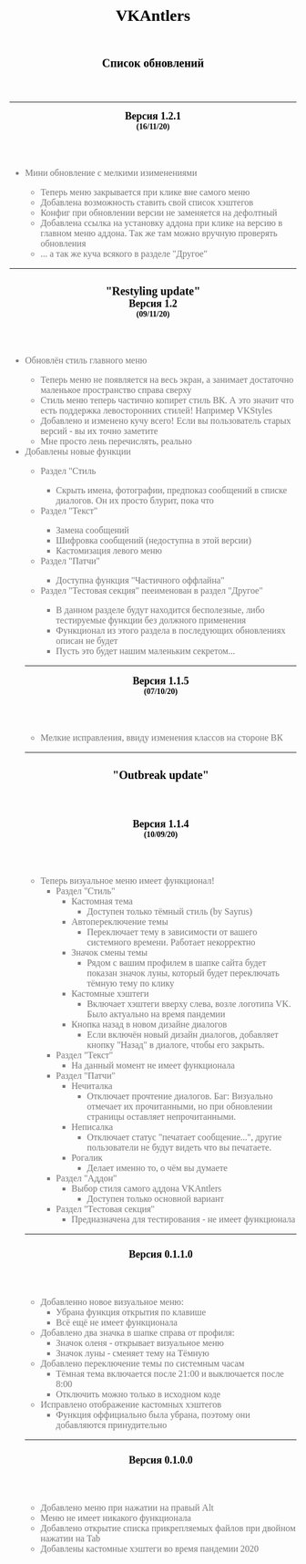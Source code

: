 <div style="font-family: Verdana">
   <header>
      <h3 style="color: black; font-size: 28px; margin-bottom: 0; margin-top:0px; text-align: center">VKAntlers</h3>
   </header>
   <header>
      <h3 style="color: black; font-size: 20px; margin-bottom: 0; margin-top:0px; text-align: center">Список обновлений</h3>
   </header>
   <hr>
   <div style="color: #777777; font-size: 16px;">
	<header>
         <h3 style="color: black; font-size: 18px; margin-bottom: 0; margin-top: 0">Версия 1.2.1</h3>
         <h3 style="color: black; font-size: 14px; margin-bottom: 0; margin-top: 0">(16/11/20)</h3>
     	</header>
	   <ul>
		   <li>Мини обновление с мелкими изименениями</li>
		   <ul>
			   <li>Теперь меню закрывается при клике вне самого меню</li>
			   <li>Добавлена возможность ставить свой список хэштегов</li>
			   <li>Конфиг при обновлении версии не заменяется на дефолтный</li>
			   <li>Добавлена ссылка на установку аддона при клике на версию в главном меню аддона. Так же там можно вручную проверять обновления</li>
			   <li>... а так же куча всякого в разделе "Другое"</li>
		   </ul>
	   </ul>
	   <hr>
      <header>
         <h3 style="color: black; font-size: 20px; margin-bottom: 0">"Restyling update"</h3>
      </headeкЮ
       <header>
         <h3 style="color: black; font-size: 18px; margin-bottom: 0; margin-top: 0">Версия 1.2</h3>
         <h3 style="color: black; font-size: 14px; margin-bottom: 0; margin-top: 0">(09/11/20)</h3>
      </header>
      <ul>
         <li>Обновлён стиль главного меню</li>
	      <ul>
		      <li>Теперь меню не появляется на весь экран, а занимает достаточно маленькое пространство справа сверху</li>
		      <li>Стиль меню теперь частично копирет стиль ВК. А это значит что есть поддержка левосторонних стилей! Например VKStyles</li>
		      <li>Добавлено и изменено кучу всего! Если вы пользователь старых версий - вы их точно заметите</li>
		      <li>Мне просто лень перечислять, реально</li>
      	      </ul>
	      <li>Добавлены новые функции</li>
	      <ul>
		      <li>Раздел "Стиль</li>
		      <ul>
			      <li>Скрыть имена, фотографии, предпоказ сообщений в списке диалогов. Он их просто блурит, пока что</li>
		      </ul>
		      <li>Раздел "Текст"</li>
		      <ul>
			      <li>Замена сообщений</li>
			      <li>Шифровка сообщений (недоступна в этой версии)</li>
			      <li>Кастомизация левого меню</li>
		      </ul>
		      <li>Раздел "Патчи"</li>
		      <ul>
			      <li>Доступна функция "Частичного оффлайна"</li>
		      </ul>
		      <li>Раздел "Тестовая секция" пееименован в раздел "Другое"</li>
		      <ul>
			      <li>В данном разделе будут находится бесполезные, либо тестируемые функции без должного применения</li>
			      <li>Функционал из этого раздела в последующих обновлениях описан не будет</li>
			      <li>Пусть это будет нашим маленьким секретом...</li>
		      </ul>
	      </ul>
      <hr>
      <header>
         <h3 style="color: black; font-size: 18px; margin-bottom: 0; margin-top: 0">Версия 1.1.5</h3>
         <h3 style="color: black; font-size: 14px; margin-bottom: 0; margin-top: 0">(07/10/20)</h3>
      </header>
      <ul>
         <li> Мелкие исправления, ввиду изменения классов на стороне ВК</li>
      </ul>
      <hr>
      <header>
         <h3 style="color: black; font-size: 20px; margin-bottom: 0">"Outbreak update"</h3>
      </header>
      <header>
         <h3 style="color: black; font-size: 18px; margin-bottom: 0; margin-top: 0">Версия 1.1.4</h3>
         <h3 style="color: black; font-size: 14px; margin-bottom: 0; margin-top: 0">(10/09/20)</h3>
      </header>
      <ul>
         <li>
            Теперь визуальное меню имеет функционал!
            <ul>
               <li>
                  Раздел "Стиль"
                  <ul>
                     <li>
                        Кастомная тема
                        <ul>
                           <li>Доступен только тёмный стиль (by Sayrus)</li>
                        </ul>
                     </li>
                     <li>
                        Автопереключение темы
                        <ul>
                           <li>Переключает тему в зависимости от вашего системного времени. Работает некорректно</li>
                        </ul>
                     </li>
                     <li>
                        Значок смены темы
                        <ul>
                           <li>Рядом с вашим профилем в шапке сайта будет показан значок луны, который будет переключать тёмную тему по клику</li>
                        </ul>
                     </li>
                     <li>
                        Кастомные хэштеги
                        <ul>
                           <li>Включает хэштеги вверху слева, возле логотипа VK. Было актуально на время пандемии</li>
                        </ul>
                     </li>
                     <li>
                        Кнопка назад в новом дизайне диалогов
                        <ul>
                           <li>Если включён новый дизайн диалогов, добавляет кнопку "Назад" в диалоге, чтобы его закрыть.</li>
                        </ul>
                     </li>
                  </ul>
               </li>
               <li>
                  Раздел "Текст"
                  <ul>
                     <li>На данный момент не имеет функционала</li>
                  </ul>
               </li>
               <li>
                  Раздел "Патчи"
                  <ul>
                     <li>
                        Нечиталка
                        <ul>
                           <li>Отключает прочтение диалогов. Баг: Визуально отмечает их прочитанными, но при обновлении страницы оставляет непрочитанными.</li>
                        </ul>
                     </li>
                     <li>
                        Неписалка
                        <ul>
                           <li>Отключает статус "печатает сообщение...", другие пользователи не будут видеть что вы печатаете.</li>
                        </ul>
                     </li>
                     <li>
                        Рогалик
                        <ul>
                           <li>Делает именно то, о чём вы думаете</li>
                        </ul>
                     </li>
                  </ul>
               </li>
               <li>
                  Раздел "Аддон"
                  <ul>
                     <li>
                        Выбор стиля самого аддона VKAntlers
                        <ul>
                           <li>Доступен только основной вариант</li>
                        </ul>
                     </li>
                  </ul>
               </li>
               <li>
                  Раздел "Тестовая секция"
                  <ul>
                     <li>Предназначена для тестирования - не имеет функционала</li>
                  </ul>
               </li>
            </ul>
         </li>
      </ul>
      <hr>
      <header>
         <h3 style="color: black; font-size: 18px; margin-bottom: 0">Версия 0.1.1.0</h3>
      </header>
      <ul>
         <li>
            Добавленно новое визуальное меню:
            <ul>
               <li>Убрана функция открытия по клавише</li>
               <li>Всё ещё не имеет функционала</li>
            </ul>
         </li>
         <li>
            Добавлено два значка в шапке справа от профиля:
            <ul>
               <li>Значок оленя - открывает визуальное меню</li>
               <li>Значок луны - сменяет тему на Тёмную</li>
            </ul>
         </li>
         <li>
            Добавлено переключение темы по системным часам
            <ul>
               <li>Тёмная тема включается после 21:00 и выключается после 8:00</li>
               <li>Отключить можно только в исходном коде</li>
            </ul>
         </li>
         <li>
            Исправлено отображение кастомных хэштегов
            <ul>
               <li>Функция оффициально была убрана, поэтому они добавляются принудительно</li>
            </ul>
         </li>
      </ul>
      <hr>
      <header>
         <h3 style="color: black; font-size:18px; margin-bottom: 0">Версия 0.1.0.0</h3>
      </header>
      <ul>
         <li>Добавлено меню при нажатии на правый Alt</li>
         <li>Меню не имеет никакого функционала</li>
         <li>Добавлено открытие списка прикрепляемых файлов при двойном нажатии на Tab</li>
         <li>Добавлены кастомные хэштеги во время пандемии 2020</li>
      </ul>
   </div>
</div>
